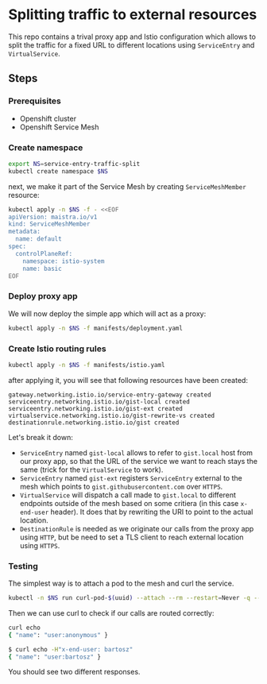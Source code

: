 # Splitting traffic to external resources

This repo contains a trival proxy app and Istio configuration which allows to split the traffic for a fixed URL to different locations using `ServiceEntry` and `VirtualService`.

## Steps

### Prerequisites

* Openshift cluster
* Openshift Service Mesh

### Create namespace

```sh
export NS=service-entry-traffic-split
kubectl create namespace $NS
```

next, we make it part of the Service Mesh by creating `ServiceMeshMember` resource:

```sh
kubectl apply -n $NS -f - <<EOF
apiVersion: maistra.io/v1
kind: ServiceMeshMember
metadata:
  name: default
spec:
  controlPlaneRef:
    namespace: istio-system
    name: basic
EOF
```

### Deploy proxy app

We will now deploy the simple app which will act as a proxy:

```sh
kubectl apply -n $NS -f manifests/deployment.yaml
```

### Create Istio routing rules

```sh
kubectl apply -n $NS -f manifests/istio.yaml
```

after applying it, you will see that following resources have been created:

```
gateway.networking.istio.io/service-entry-gateway created
serviceentry.networking.istio.io/gist-local created
serviceentry.networking.istio.io/gist-ext created
virtualservice.networking.istio.io/gist-rewrite-vs created
destinationrule.networking.istio.io/gist created
```

Let's break it down:

* `ServiceEntry` named `gist-local` allows to refer to `gist.local` host from our proxy app, so that the URL of the service we want to reach stays the same (trick for the `VirtualService` to work).
* `ServiceEntry` named `gist-ext` registers `ServiceEntry` external to the mesh which points to `gist.githubusercontent.com` over `HTTPS`.
* `VirtualService` will dispatch a call made to `gist.local` to different endpoints outside of the mesh based on some critiera (in this case `x-end-user` header). It does that by rewriting the URI to point to the actual location.
* `DestinationRule` is needed as we originate our calls from the proxy app using `HTTP`, but be need to set a TLS client to reach external location using `HTTPS`.

### Testing

The simplest way is to attach a pod to the mesh and curl the service.

```sh
kubectl -n $NS run curl-pod-$(uuid) --attach --rm --restart=Never -q --image=curlimages/curl -it sh 
```

Then we can use curl to check if our calls are routed correctly:

```sh
curl echo
{ "name": "user:anonymous" }
```

```sh
$ curl echo -H"x-end-user: bartosz"
{ "name": "user:bartosz" }
```

You should see two different responses.